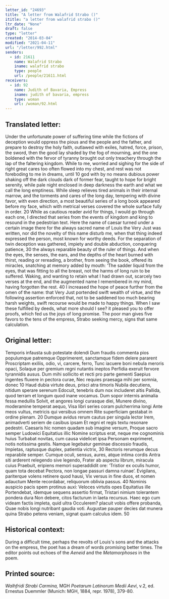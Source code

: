 ```yaml
---
letter_id: "24693"
title: "A letter from Walafrid Strabo ()"
ititle: "a letter from walafrid strabo ()"
ltr_date: "None"
draft: false
type: "letter"
created: "2014-03-04"
modified: "2021-04-11"
url: "/letter/992.html"
senders:
  - id: 21611
    name: Walafrid Strabo
    iname: walafrid strabo
    type: people
    url: /people/21611.html
receivers:
  - id: 92
    name: Judith of Bavaria, Empress
    iname: judith of bavaria, empress
    type: woman
    url: /woman/92.html
---
```

<h2> Translated letter:</h2>Under the unfortunate power of suffering time
while the fictions of deception would oppress the pious
and the people and the father, and prepare to destroy the holy faith,
outlawed with exiles, hatred, force, prison, the sword,
then the good lay shaded by the fog of mourning,
and the one boldened with the fervor of tyranny
brought out only treachery through the lap of the faltering kingdom.
While to me, worried and sighing for the side of right
great cares too often flowed into my chest,
and rest was not foreboding to me in dreams, until         10
god with by no means dubious power shaking off the dark clouds dark of former fear, taught to hope for bright serenity,
while pale night enclosed in deep darkness
the earth and what we call the long emptiness.
While sleep relieves tired animals in their internal marrow,
and the torments and cares of the long day,
tempering with divine favor, with even direction,
a most beautiful series of a long book appeared
before my face, which with metrical verses
covered the whole surface fully in order.                    20
While as cautious reader avid for things, I would go
through each one, I directed that series from the events
of kingdom and king to resound in the pedestrian text.
Here the name of caesar turned under a certain image
there for the always sacred name of Louis the Very Just
was written, nor did the novelty of this name
disturb me, when that thing indeed
expressed the person, most known for worthy deeds.
For the separation of twin deception was gathered,
impiety and double abduction, conquering patience,      30
the always reparable beauty of the ruler of things.
And when the eyes, the senses, the ears, and the depths of the heart burned with thirst, reading or rereading,
a brother, from seeing the book, offered its miracles,
snatching at memory added by mouth:
‘The sadder liquid from the eyes, that was fitting
to all the breast, not the harms of long ruin to be suffered.
Waking, and wanting to retain what I had drawn out,
scarcely two verses at the end, and the augmented name
I remembered in my mind, having forgotten the rest.         40
I increased the hope of peace further from the omen of the name:
that Very Just portended swift wealth of virtue,
and the following assertion enforced that,
not to be saddened too much bearing harsh weights,
swift recourse would be made to happy things.
When I saw these fulfilled by deeds, what more
should I see?  it pleased you to offer proofs,
which fed us the joys of long promise.
The poor man gives five favors to the tens of the empress,
Strabo seeking mercy, signs that same calculation.
<h2 class="mt-4"> Original letter:</h2>Temporis infausta sub potestate dolendi
Dum fraudis commenta pios populumque patremque
Opprimerent, sanctamque fidem delere pararent
Proscriptam exiliis, odio, vi, carcere, ferro,
Tunc iacuere boni nebula meroris opaci,
Solaque per gremium regni nutantis ineptos
Perfidia exeruit fervore tyrannidis ausus.
Dum mihi sollicito et recti pro parte gementi
Saepius ingentes fluxere in pectora curae,
Nec requies praesaga mihi per somnia, donec        10
Haud dubia virtute deus, prisci atra timoris
Nubila decutiens, nitidum sperare serenum
Edocuit, tenebris dum nox includeret altis
Pallida, quod terram et longum quod inane vocamus.
Dum sopor internis animalia fessa medullis
Solvit, et angores longi curasque diei,
Munere divino, moderamine temperat aequo,
Visa libri series coram pulcherrima longi
Ante meos vultus, metricis qui versibus omnem
Rite superficiam gestabat in ordine plenam.        20
Dumque avidus rerum cautus per singula lector
Irem, animadverti seriem de casibus ipsam
Et regni et regis textu resonare pedestri.
Caesaris hic nomen quadam sub imagine versum,
Proque sacro semper Ludowici Equitatius illic
Nomine scriptus erat, neque me cognominis huius
Turbabat novitas, cum causa videlicet ipsa
Personam exprimeret, notis notissima gestis.
Namque legebatur geminae discessio fraudis,
Impietas, raptusque duplex, patientia victrix,     30
Rectoris rerumque decus reparabile semper.
Cumque oculi, sensus, aures, atque intima cordis
Antra siti arderent relegendo sive legendo,
Frater ab aspectu librum, miracula cuius
Praebuit, eripiens memori superaddidit ore:
‘Tristior ex oculis humor, quam tota decebat
Pectora, non longae passuri damna ruinae’.
Evigilans, pariterque volens retinere quod hausi,
Vix versus in fine duos, et nomen adauctum
Mente recordabar, reliquorum oblivia passus.       40
Nominis auspicio pacis spem protinus auxi:
Veloces virtutis opes Equitatius ille
Portendebat, idemque sequens assertio firmat,
Tristari nimium tolerantem pondera dura
Non debere, citos facturum in laeta recursus.
Haec ego cum videam factis impleta, quid ultra
Occulerem?  placuit vobis offere probanda,
Quae nobis longi nutribant gaudia voti.
Augustae pauper decies dat munera quina
Strabo petens veniam, signat quam calculus idem.   50
<h2 class="mt-4"> Historical context:</h2><p>During a difficult time, perhaps the revolts of Louis's sons and the attacks on the empress, the poet has a dream of words promising better times. The editor points out echoes of the <em>Aeneid</em> and the <em>Metamorphoses</em> in the poem.</p><h2 class="mt-4"> Printed source:</h2><p><em>Walhfridi Strabi Carmina,</em> MGH <em>Poetarum Latinorum Medii Aevi</em>, v.2, ed. Ernestus Duemmler (Munich: MGH, 1884, repr. 1978), 379-80.</p>